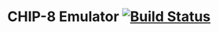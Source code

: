 # CHIP-8 Emulator [![Build Status](https://travis-ci.com/jakobbeckmann/chip-8-emulator.svg?token=6RwG9cGf5RW9JwThwdpc&branch=master)](https://travis-ci.com/jakobbeckmann/chip-8-emulator)

